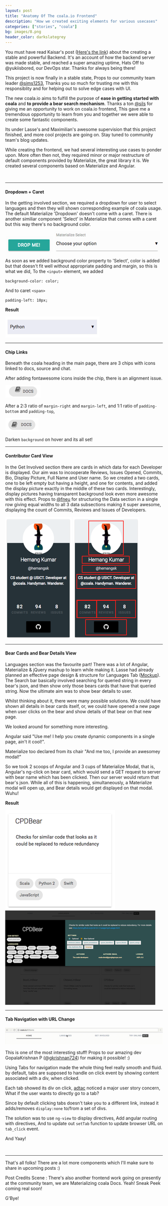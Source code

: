 ```yaml
---
layout: post
title: "Anatomy Of The coala.io Frontend"
description: "How we created exciting elements for various usecases"
categories: ["stories", "coala"]
bg: images/8.png
header_color: darkslategrey
---
```


You must have read Kaisar's post ([Here's the link](https://yukiisbored.github.io/blog/2017/02/17/backend-voodoo-magic.html)) about the creating a stable and powerful Backend. It's an account of how the backend server was made stable, and reached a super amazing uptime, Hats Off to @yukiisbored, our DevOps star. Thanks for always being there!

This project is now finally in a stable state, Props to our community team leader [@sims1253](http://github.com/sims1253), Thanks you so much for trusting me with this responsiblity and for helping out to solve edge cases with UI. 


The new coala.io aims to fulfill the purpose of **ease in getting started with coala** and **to provide a bear search mechanism**. Thanks a ton [@sils](http://github.com/sils) for giving me an opportunity to work on coala.io frontend, This gave me a tremendous opportunity to learn from you and together we were able to create some fantastic components. 


Its under Lasse's and Maximilian's awesome supervision that this project finished, and more cool projects are going on. Stay tuned to community team's blog updates.


While creating the frontend, we had several interesting use cases to ponder upon. More often then not, they required minor or major restructure of default components provided by Materialize, the great library it is. We created several components based on Materialize and Angular.


<br>
<hr>


#### Dropdown + Caret

In the getting involved section, we required a dropdown for user to select languages and then they will shown corresponding example of coala usage. The default Materialize 'Dropdown' doesn't come with a caret. There is another similiar component 'Select' in Materialize that comes with a caret but this way there's no background color. 


![](/images/2.png) 
![](/images/3.png)


As soon as we added background color property to 'Select', color is added but that doesn't fit well without appropriate padding and margin, so this is what we did, To the ```<input>``` element, we added
```
background-color: color;
```

And to caret ```<span>```
```
padding-left: 10px;
```

**Result**

![](/images/1.png)

<hr>

#### Chip Links

Beneath the coala heading in the main page, there are 3 chips with icons linked to docs, source and chat. 

After adding fontawesome icons inside the chip, there is an alignment issue.

![](/images/5.png) 

After a 2:3 ratio of ```margin-right``` and ```margin-left```, and 1:1 ratio of ```padding-bottom``` and ```padding-top```, 

![](/images/4.png)

Darken ```background``` on hover and its all set!

<hr>

#### Contributor Card View

In the Get Involved section there are cards in which data for each Developer is displayed. Our aim was to incooperate Reviews, Issues Opened, Commits, Bio, Display Picture, Full Name and User name. So we created a two cards, one to be left empty but having a height, and one for contents, and added the display picture exactly in the middle of these two cards. Interestingly, display pictures having transparent background look even more awesome with this effect. Props to [@fneu](http://github.com/fneu) for structuring the Data section in a single row giving equal widths to all 3 data subsections making it super awesome, displaying the count of Commits, Reviews and Issues of Developers.

![](/images/7.png) ![](/images/6.png) 

<hr>

#### Bear Cards and Bear Details View

Languages section was the favourite part! There was a lot of Angular, Materialize & jQuery mashup to learn while making it. Lasse had already planned an effective page design & structure for Languages Tab ([Mockup](https://app.moqups.com/coala/YLGaMKWoDy/view/page/ad64222d5)). The Search bar basically involved searching for queried string in every bear's json, and then show only those bears cards that have that queried string. Now the ultimate aim was to show bear details to user.

Whilst thinking about it, there were many possible solutions. We could have shown all details in bear cards itself, or, we could have opened a new page when user clicks on the bear and show details of that bear on that new page. 

We looked around for something more interesting. 

Angular said "Use me! I help you create dynamic components in a single page, ain't it cool!". 

Materialize too declared from its chair "And me too, I provide an awesomey modal!"

So we took 2 scoops of Angular and 3 cups of Materialize Modal, that is, Angular's ng-click on bear card, which would send a GET request to server with bear name which has been clicked. Then our server would return that bear's json. While all of this is happening, simultaneously, a Materialize modal will open up, and Bear details would get displayed on that modal. Wuhu!


**Result**

![](/images/10.png) ![](/images/9.png) 

<hr>

#### Tab Navigation with URL Change

![](/images/11.gif)

This is one of the most interesting stuff! Props to our amazing dev GopalaKrishnan P (@[gkrishnan724](https://github.com/gkrishnan)) for making it possible! :)

Using Tabs for navigation made the whole thing feel really smooth and fluid. by default, tabs are supposed to handle on click event by showing content associated with a div, when clicked.

Each tab showed its div on click, [adtac](https://github.com/adtac) noticed a major user story concern, What if the user wants to directly go to a tab?

Since by default clicking tabs doesn't take you to a different link, instead it adds/removes ```display:none``` to/from a set of divs. 

The solution was to use ```ng-view``` to display directives, Add angular routing with directives, And to update out ```setTab``` function to update browser URL on ```tab_click``` event.

And Yaay!

<br>
<hr> 


That's all folks!
There are a lot more components which I'll make sure to share in upcoming posts :) 

Post Credits Scene : There's also another frontend work going on presently at the community team, we are Materializing coala Docs. Yeah! Sneak Peek coming real soon! 

G'Bye!
